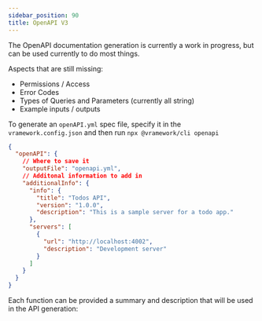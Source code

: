 ```yaml
---
sidebar_position: 90
title: OpenAPI V3
---
```


The OpenAPI documentation generation is currently a work in progress, but can be used currently to do most things.

Aspects that are still missing:
  - Permissions / Access
  - Error Codes
  - Types of Queries and Parameters (currently all string)
  - Example inputs / outputs

To generate an `openAPI.yml` spec file, specify it in the `vramework.config.json` and then run `npx @vramework/cli openapi`

```json title="Vramework config for openAPI in vramework.config.json"
{
  "openAPI": {
    // Where to save it
    "outputFile": "openapi.yml",
    // Additonal information to add in
    "additionalInfo": {
      "info": {
        "title": "Todos API",
        "version": "1.0.0",
        "description": "This is a sample server for a todo app."
      },
      "servers": [
        {
          "url": "http://localhost:4002",
          "description": "Development server"
        }
      ]
    }
  }
}
```

Each function can be provided a summary and description that will be used in the API generation:

```
```